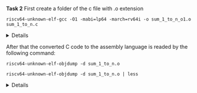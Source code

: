 **Task 2**
First create a folder of the c file with .o extension

`riscv64-unknown-elf-gcc -O1 -mabi=lp64 -march=rv64i -o sum_1_to_n_o1.o sum_1_to_n.c`

<!--lp = longpointer -->  
<details>Following this command 4 steps internally occurs i.e preprocess--->compile--->assemble--->link Elf here is Executable Linkable Form, mabi is Machine Applicable Binary Interface, march is Machine Architecture.</details>

After that the converted C code to the assembly language is readed by the following command:  

`riscv64-unknown-elf-objdump -d sum_1_to_n.o`    <!-- d is disassemble -->  

`riscv64-unknown-elf-objdump -d sum_1_to_n.o | less `  
<details>In the assemble code search for main
Certain calculations reveals Byte addressing and for int type it is 4 bytes so, it is increamented accordingly. Moreover, The total instructions were 11 and next instruction is correct is verified for the c program.
Piped with less command is more convenient and by typing `/main` we can scroll easily and find the required main program. Use CTRL+Z to come out of the object code.
</details>
